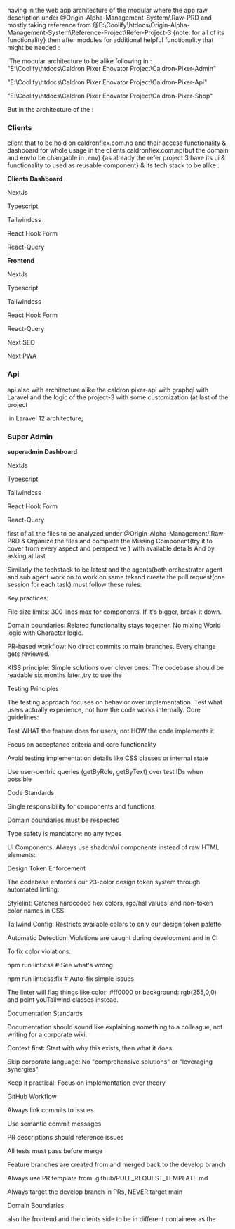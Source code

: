 having in the web app architecture of the modular where the app raw description under @Origin-Alpha-Management-System/.Raw-PRD and mostly taking reference from @E:\\Coolify\\htdocs\\Origin-Alpha-Management-System\\Reference-Project\\Refer-Project-3 {note: for all of its functionality} then after modules for additional helpful functionality that might be needed :

 The modular architecture to be alike following in : "E:\\Coolify\\htdocs\\Caldron Pixer Enovator Project\\Caldron-Pixer-Admin"

"E:\\Coolify\\htdocs\\Caldron Pixer Enovator Project\\Caldron-Pixer-Api"

"E:\\Coolify\\htdocs\\Caldron Pixer Enovator Project\\Caldron-Pixer-Shop"



But in the architecture of the :

### Clients

client that to be hold on caldronflex.com.np and their access functionality \& dashboard for whole usage in the clients.caldronflex.com.np(but the domain and envto be changable in .env) {as already the refer project 3 have its ui \& functionality to used as reusable component} \& its tech stack to be alike :

**Clients Dashboard**

NextJs

Typescript

Tailwindcss

React Hook Form

React-Query



**Frontend**

NextJs

Typescript

Tailwindcss

React Hook Form

React-Query

Next SEO

Next PWA



### Api

api also with architecture alike the caldron pixer-api with graphql with Laravel and the logic of the project-3 with some customization (at last of the project

 in Laravel 12 architecture,



### Super Admin

**superadmin Dashboard**

NextJs

Typescript

Tailwindcss

React Hook Form

React-Query



first of all the files to be analyzed under @Origin-Alpha-Management/.Raw-PRD \& Organize the files and complete the Missing Component(try it to cover from every aspect and perspective ) with available details And by asking,at last

Similarly the techstack to be latest and the agents(both orchestrator agent and sub agent work on  to work on same takand create the pull request(one session for each task):must follow these rules:

Key practices:



File size limits: 300 lines max for components. If it's bigger, break it down.

Domain boundaries: Related functionality stays together. No mixing World logic with Character logic.

PR-based workflow: No direct commits to main branches. Every change gets reviewed.

KISS principle: Simple solutions over clever ones. The codebase should be readable six months later.,try to use the

Testing Principles

The testing approach focuses on behavior over implementation. Test what users actually experience, not how the code works internally.
Core guidelines:

Test WHAT the feature does for users, not HOW the code implements it

Focus on acceptance criteria and core functionality

Avoid testing implementation details like CSS classes or internal state

Use user-centric queries (getByRole, getByText) over test IDs when possible

Code Standards



Single responsibility for components and functions

Domain boundaries must be respected

Type safety is mandatory: no any types

UI Components: Always use shadcn/ui components instead of raw HTML elements:

Design Token Enforcement

The codebase enforces our 23-color design token system through automated linting:



Stylelint: Catches hardcoded hex colors, rgb/hsl values, and non-token color names in CSS

Tailwind Config: Restricts available colors to only our design token palette

Automatic Detection: Violations are caught during development and in CI

To fix color violations:



npm run lint:css        # See what's wrong

npm run lint:css:fix    # Auto-fix simple issues

The linter will flag things like color: #ff0000 or background: rgb(255,0,0) and point youTailwind classes instead.



Documentation Standards

Documentation should sound like explaining something to a colleague, not writing for a corporate wiki.



Context first: Start with why this exists, then what it does


Skip corporate language: No "comprehensive solutions" or "leveraging synergies"

Keep it practical: Focus on implementation over theory

GitHub Workflow

Always link commits to issues

Use semantic commit messages

PR descriptions should reference issues

All tests must pass before merge

Feature branches are created from and merged back to the develop branch

Always use PR template from .github/PULL\_REQUEST\_TEMPLATE.md

Always target the develop branch in PRs, NEVER target main

Domain Boundaries



also the frontend and the clients side to be in different containeer as the 

